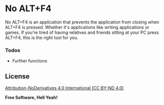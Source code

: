 # No ALT+F4

No ALT+F4 is an application that prevents the application from closing when ALT+F4 is pressed.
Whether it's applications like writing applications or games.
If you're tired of having relatives and friends sitting at your PC press ALT+F4, this is the right tool for you.

### Todos

 - Further functions

License
----

[Attribution-NoDerivatives 4.0 International (CC BY-ND 4.0)](https://creativecommons.org/licenses/by-nd/4.0/)


**Free Software, Hell Yeah!**
